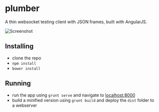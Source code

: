# plumber
A thin websocket testing client with JSON frames, built with AngularJS.

![Screenshot](https://lh3.googleusercontent.com/gSkS8W80XoCjFCt-tHq-y8Fagn55FofNNBmEimvbbaaeqxH2zA3Tkm1PLwUk5iPqEAjpIoBtMj4=w1831-h851)

Installing
----------

* clone the repo
* ```npm install```
* ```bower install```

Running
-------

* run the app using ```grunt serve``` and navigate to [localhost:8000](http://localhost:8000)
* build a minified version using ```grunt build``` and deploy the ```dist``` folder to a webserver